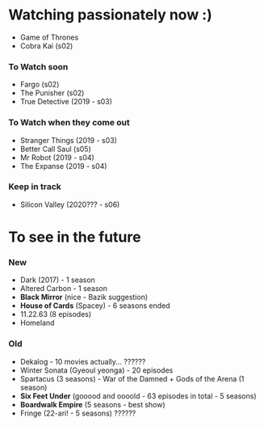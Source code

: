 # Watching passionately now :)
- Game of Thrones
- Cobra Kai (s02)

### To Watch soon
- Fargo (s02)
- The Punisher (s02)
- True Detective (2019 - s03)

### To Watch when they come out
- Stranger Things (2019 - s03)
- Better Call Saul (s05)
- Mr Robot (2019 - s04)
- The Expanse (2019 - s04)

### Keep in track 
- Silicon Valley (2020??? - s06)

# To see in the future

### New

- Dark (2017) - 1 season
- Altered Carbon - 1 season
- **Black Mirror** (nice - Bazik suggestion)
- **House of Cards** (Spacey) - 6 seasons ended
- 11.22.63 (8 episodes)
- Homeland

### Old

- Dekalog - 10 movies actually... ??????
- Winter Sonata (Gyeoul yeonga) - 20 episodes
- Spartacus (3 seasons) - War of the Damned + Gods of the Arena (1 season)
- **Six Feet Under** (gooood and oooold - 63 episodes in total - 5 seasons)
- **Boardwalk Empire** (5 seasons - best show)
- Fringe (22-ari! - 5 seasons) ??????
